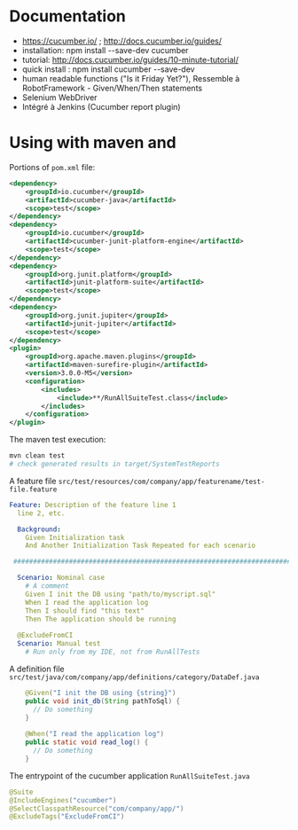 # Documentation

- https://cucumber.io/ ; http://docs.cucumber.io/guides/
- installation: npm install --save-dev cucumber
- tutorial: http://docs.cucumber.io/guides/10-minute-tutorial/
- quick install : npm install cucumber --save-dev
- human readable functions ("Is it Friday Yet?"), Ressemble à RobotFramework - Given/When/Then statements
- Selenium WebDriver
- Intégré à Jenkins (Cucumber report plugin)

# Using with maven and 

Portions of `pom.xml` file:

```xml
<dependency>
    <groupId>io.cucumber</groupId>
    <artifactId>cucumber-java</artifactId>
    <scope>test</scope>
</dependency>
<dependency>
    <groupId>io.cucumber</groupId>
    <artifactId>cucumber-junit-platform-engine</artifactId>
    <scope>test</scope>
</dependency>
<dependency>
    <groupId>org.junit.platform</groupId>
    <artifactId>junit-platform-suite</artifactId>
    <scope>test</scope>
</dependency>
<dependency>
    <groupId>org.junit.jupiter</groupId>
    <artifactId>junit-jupiter</artifactId>
    <scope>test</scope>
</dependency>
<plugin>
    <groupId>org.apache.maven.plugins</groupId>
    <artifactId>maven-surefire-plugin</artifactId>
    <version>3.0.0-M5</version>
    <configuration>
        <includes>
            <include>**/RunAllSuiteTest.class</include>
        </includes>
    </configuration>
</plugin>
```

The maven test execution:

```bash
mvn clean test
# check generated results in target/SystemTestReports
```

A feature file `src/test/resources/com/company/app/featurename/test-file.feature`

```yaml
Feature: Description of the feature line 1
  line 2, etc.

  Background:
    Given Initialization task
    And Another Initialization Task Repeated for each scenario

 ##############################################################################

  Scenario: Nominal case
    # A comment
    Given I init the DB using "path/to/myscript.sql"
    When I read the application log
    Then I should find "this text"
    Then The application should be running
  
  @ExcludeFromCI
  Scenario: Manual test
    # Run only from my IDE, not from RunAllTests
```

A definition file `src/test/java/com/company/app/definitions/category/DataDef.java`

```java
    @Given("I init the DB using {string}")
    public void init_db(String pathToSql) {
      // Do something
    }
    
    @When("I read the application log")
    public static void read_log() {
      // Do something
    }
```

The entrypoint of the cucumber application `RunAllSuiteTest.java`

```java
@Suite
@IncludeEngines("cucumber")
@SelectClasspathResource("com/company/app/")
@ExcludeTags("ExcludeFromCI")
```
